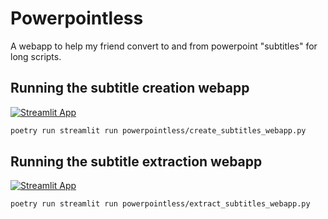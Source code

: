 # Powerpointless
A webapp to help my friend convert to and from powerpoint "subtitles" for long scripts.

## Running the subtitle creation webapp
[![Streamlit App](https://static.streamlit.io/badges/streamlit_badge_black_white.svg)](https://share.streamlit.io/aatifsyed/powerpointless/main/powerpointless/create_subtitles_webapp.py)
```sh
poetry run streamlit run powerpointless/create_subtitles_webapp.py
```
## Running the subtitle extraction webapp
[![Streamlit App](https://static.streamlit.io/badges/streamlit_badge_black_white.svg)](https://share.streamlit.io/aatifsyed/powerpointless/main/powerpointless/extract_subtitles_webapp.py)
```sh
poetry run streamlit run powerpointless/extract_subtitles_webapp.py
```
